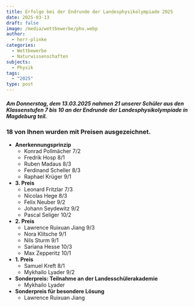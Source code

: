 ```yaml
---
title: Erfolge bei der Endrunde der Landesphysikolympiade 2025
date: 2025-03-13
draft: false
image: /media/wettbewerbe/pho.webp
author:
  - herr-plinke
categories:
  - Wettbewerbe
  - Naturwissenschaften
subjects:
  - Physik
tags:
  - "2025"
type: post
---
```

#### _Am Donnerstag, dem 13.03.2025 nahmen 21 unserer Schüler aus den Klassenstufen 7 bis 10 an der Endrunde der Landesphysikolympiade in Magdeburg teil._

### 18 von Ihnen wurden mit Preisen ausgezeichnet.

- **Anerkennungsprinzip**
  - Konrad Pollmächer 7/2
  - Fredrik Hosp 8/1
  - Ruben Madaus 8/3
  - Ferdinand Scheller 8/3
  - Raphael Krüger 9/1
- **3&#046; Preis**
  - Leonard Fritzlar 7/3
  - Nicolas Hege 8/3
  - Felix Neuber 9/2
  - Johann Seydewitz 9/2
  - Pascal  Seliger 10/2
- **2&#046; Preis**
  - Lawrence Ruixuan Jiang 9/3
  - Nora Klitsche 9/1
  - Nils Sturm 9/1
  - Sariana Hesse 10/3
  - Max Zepperitz 10/1
- **1&#046; Preis**
  - Samuel Kreft 8/1
  - Mykhailo Lyader 9/2
- **Sonderpreis: Teilnahme an der Landesschülerakademie**
  - Mykhailo Lyader
- **Sonderpreis für besondere Lösung**
  - Lawrence Ruixuan Jiang




